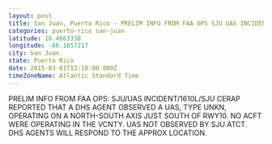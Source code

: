 ```yaml
---
layout: post
title: San Juan, Puerto Rico - PRELIM INFO FROM FAA OPS SJU UAS INCIDENT 1610L SJU CERAP REPORTED THAT A DHS
categories: puerto-rico san-juan
latitude: 18.4663338
longitude: -66.1057217
city: San Juan
state: Puerto Rico
date: 2015-03-01T12:10:00.000Z
timeZoneName: Atlantic Standard Time
---
```


PRELIM INFO FROM FAA OPS: SJU/UAS INCIDENT/1610L/SJU CERAP REPORTED THAT A DHS AGENT OBSERVED A UAS, TYPE UNKN, OPERATING ON A NORTH-SOUTH AXIS JUST SOUTH OF RWY10. NO ACFT WERE OPERATING IN THE VCNTY. UAS NOT OBSERVED BY SJU ATCT. DHS AGENTS WILL RESPOND TO THE APPROX LOCATION.